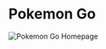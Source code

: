 # Pokemon Go
![Pokemon Go Homepage]([/pokemongo/Screenshot_20240909_020017.png](https://github.com/vikashprajapati/pokemongo/blob/main/Screenshot_20240909_020017.png))
